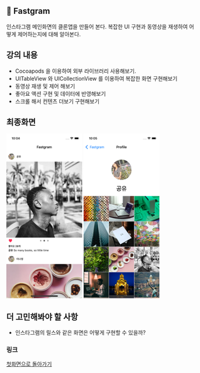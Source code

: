 ## 📸 Fastgram
인스타그램 메인화면의 클론앱을 만들어 본다. 
복잡한 UI 구현과 동영상을 재생하여 어떻게 제어하는지에 대해 알아본다.

## 강의 내용
- Cocoapods 을 이용하여 외부 라이브러리 사용해보기.
- UITableView 와 UICollectionView 를 이용하여 복잡한 화면 구현해보기
- 동영상 재생 및 제어 해보기
- 좋아요 액션 구현 및 데이터에 반영해보기
- 스크롤 해서 컨텐츠 더보기 구현해보기

## 최종화면
<img width="200" alt="최종화면 1" src="Screenshots/1.png"/> <img width="200" alt="최종화면 1" src="Screenshots/2.png"/>


## 더 고민해봐야 할 사항
- 인스타그램의 릴스와 같은 화면은 어떻게 구현할 수 있을까?

### 링크
[첫화면으로 돌아가기](https://github.com/iwill-hwang/fastcampus-ios)
